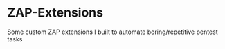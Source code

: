 ZAP-Extensions
==============

Some custom ZAP extensions I built to automate boring/repetitive pentest tasks
